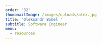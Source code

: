 ```yaml
---
order: '32'
thumbnailImage: /images/uploads/alex.jpg
title: 'Оleksandr Bobel '
subtitle: Software Engineer
menu:
  - resources
---
```


